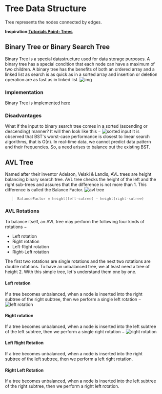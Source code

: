 # Tree Data Structure
Tree represents the nodes connected by edges.

**Inspiration [Tutorials Point: Trees](https://www.tutorialspoint.com/data_structures_algorithms/tree_data_structure.htm)** 

## Binary Tree or Binary Search Tree
Binary Tree is a special datastructure used for data storage purposes. A binary tree has a special condition that each node can have a maximum of two children. A binary tree has the benefits of both an ordered array and a linked list as search is as quick as in a sorted array and insertion or deletion operation are as fast as in linked list.
![img](https://www.tutorialspoint.com/data_structures_algorithms/images/binary_tree.jpg)

### Implementation
Binary Tree is implemented [here](./BinaryTree.java)

### Disadvantages
What if the input to binary search tree comes in a sorted (ascending or descending) manner? It will then look like this −
![sorted input](https://www.tutorialspoint.com/data_structures_algorithms/images/unbalanced_bst.jpg)
It is observed that BST's worst-case performance is closest to linear search algorithms, that is Ο(n). 
In real-time data, we cannot predict data pattern and their frequencies. So, a need arises to balance out the existing BST.

## AVL Tree
Named after their inventor Adelson, Velski & Landis, AVL trees are height balancing binary search tree. AVL tree checks the height of the left and the right sub-trees and assures that the difference is not more than 1. This difference is called the Balance Factor.
![avl tree](https://www.tutorialspoint.com/data_structures_algorithms/images/unbalanced_avl_trees.jpg)

> `BalanceFactor = height(left-sutree) − height(right-sutree)`

### AVL Rotations
To balance itself, an AVL tree may perform the following four kinds of rotations −

 * Left rotation
 * Right rotation
 * Left-Right rotation
 * Right-Left rotation

The first two rotations are single rotations and the next two rotations are double rotations. To have an unbalanced tree, we at least need a tree of height 2. With this simple tree, let's understand them one by one.

#### Left rotation
If a tree becomes unbalanced, when a node is inserted into the right subtree of the right subtree, then we perform a single left rotation −
![left rotation](https://www.tutorialspoint.com/data_structures_algorithms/images/avl_left_rotation.jpg)

#### Right rotation
If a tree becomes unbalanced, when a node is inserted into the left subtree of the left subtree, then we perform a single right rotation −
![right rotation](https://www.tutorialspoint.com/data_structures_algorithms/images/avl_right_rotation.jpg)

#### Left Right Rotation
If a tree becomes unbalanced, when a node is inserted into the right subtree of the left subtree, then we perform a left right rotation.

#### Right Left Rotation
If a tree becomes unbalanced, when a node is inserted into the left subtree of the right subtree, then we perform a right left rotation.
